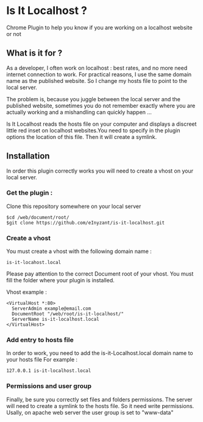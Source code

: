 Is It Localhost ?
=================

Chrome Plugin to help you know if you are working on a localhost website or not

## What is it for ?
As a developer, I often work on localhost : best rates, and no more need internet connection to work.
For practical reasons, I use the same domain name as the published website. So I change my hosts file to point to the local server.
 
The problem is, because you juggle between the local server and the published website, sometimes you do not remember exactly where you are actually working and a mishandling can quickly happen ... 

Is It Localhost reads the hosts file on your computer and displays a discreet little red inset on localhost websites.You need to specify in the plugin options the location of this file. Then it will create a symlink.

## Installation
In order this plugin correctly works you will need to create a vhost on your local server.

### Get the plugin :
Clone this repository somewhere on your local server

```
$cd /web/document/root/ 
$git clone https://github.com/eInyzant/is-it-localhost.git
```

### Create a vhost
You must create a vhost with the following domain name : 
```
is-it-locahost.local
```

Please pay attention to the correct Document root of your vhost. You must fill the folder where your plugin is installed.

Vhost example :
```
<VirtualHost *:80>
  ServerAdmin example@email.com
  DocumentRoot "/web/root/is-it-localhost/"
  ServerName is-it-localhost.local
</VirtualHost>
```

### Add entry to hosts file
In order to work, you need to add the is-it-Localhost.local domain name to your hosts file
For example :
```
127.0.0.1 is-it-localhost.local
```

### Permissions and user group
Finally, be sure you correctly set files and folders permissions. The server will need to create a symlink to the hosts file. So it need write permissions.
Usally, on apache web server the user group is set to "www-data"

